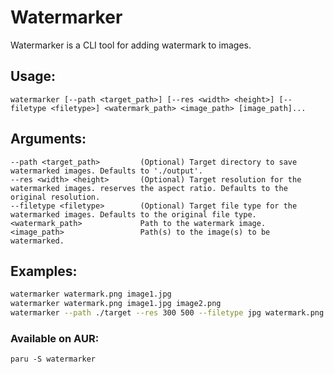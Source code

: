 # Watermarker

Watermarker is a CLI tool for adding watermark to images.

## Usage:
```
watermarker [--path <target_path>] [--res <width> <height>] [--filetype <filetype>] <watermark_path> <image_path> [image_path]...
```

## Arguments:
```
--path <target_path>         (Optional) Target directory to save watermarked images. Defaults to './output'.
--res <width> <height>       (Optional) Target resolution for the watermarked images. reserves the aspect ratio. Defaults to the original resolution.
--filetype <filetype>        (Optional) Target file type for the watermarked images. Defaults to the original file type.
<watermark_path>             Path to the watermark image.
<image_path>                 Path(s) to the image(s) to be watermarked.
```

## Examples:
```bash
watermarker watermark.png image1.jpg
watermarker watermark.png image1.jpg image2.png
watermarker --path ./target --res 300 500 --filetype jpg watermark.png image1.png image2.png image3.png
```

### Available on AUR:
```
paru -S watermarker
```
